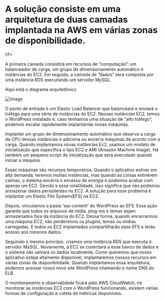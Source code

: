 <h1>A solução consiste em uma arquitetura de duas camadas implantada na AWS em várias zonas de disponibilidade.</h1>h1>

A primeira camada consistirá em recursos de “computação”: um balanceador de carga, um grupo de dimensionamento automático e instâncias do EC2. Em seguida, a camada de “dados” será composta por uma instância RDS executando um servidor MySQL.

Aqui está o diagrama arquitetônico

![image](https://github.com/andreelidio/terraform-aws-alb-asg-efs-wordpress/assets/97263573/62c7450e-386b-4cba-9e67-a74858702e78)

O ponto de entrada é um Elastic Load Balancer que balanceará e enviará o tráfego para uma série de instâncias do EC2. Nessas instâncias EC2, temos o WordPress instalado e, caso tenhamos uma situação de “alto tráfego”, podemos escalar rapidamente implantando novas máquinas. 

Implantei um grupo de dimensionamento automático que observa a carga da CPU dessas instâncias e adiciona ou encerra máquinas de acordo com a carga. Quando implantamos novas instâncias Ec2, usamos um modelo de inicialização que especifica o tipo EC2 e AMI (Amazon Machine Image). Há também um pequeno script de inicialização que será executado quando iniciar a máquina. 

Essas máquinas são recursos temporários. Quando o aplicativo estiver em alta demanda, teremos muitas instâncias, mas quando as coisas estiverem calmas, o sistema encerra o excesso de energia e podemos acabar com apenas um EC2. Devido a essa volatilidade, isso significa que não podemos armazenar dados persistentes no EC2. A solução para esse problema é implantar um Elastic File System(EFS) na EC2. 

Depois, vinculamos a pasta 'wp-content' do WordPress ao EFS. Essa ação garante que todos os arquivos de mídia, plug-ins e temas sejam armazenados fora da instância do EC2. Dessa forma, quando encerrarmos uma máquina EC2, não perderemos os plugins, temas ou mídias carregadas. E todos os EC2 implantados compartilharão esse EFS e terão acesso aos mesmos dados.

Seguindo o mesmo princípio, criamos uma instância RDS que executa o servidor MySQL. Novamente, a EC2 se conectará a esse banco de dados e o sistema não salvará os dados localmente. 
Como queremos que nosso aplicativo esteja altamente disponível, implantaremos nossos recursos em várias zonas de disponibilidade. Quando implantamos essa arquitetura, podemos acessar nosso novo site WordPress chamando o nome DNS do ELB. 

O monitoramento e observalidade ficará pelo AWS CloudWatch, irá monitorar as instâncias EC2 com o WordPress funcionando, existem várias formas de configuração e coleta de métricas disponíveis.
